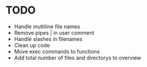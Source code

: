 # TODO

- Handle multiline file names
- Remove pipes | in user comment
- Handle slashes in filenames
- Clean up code
- Move exec commands to functions
- Add total number of files and directorys to overview
